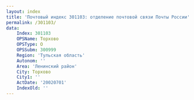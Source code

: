 ```yaml
---
layout: index
title: 'Почтовый индекс 301103: отделение почтовой связи Почты России'
permalink: /301103/
data:
    Index: 301103
    OPSName: Торхово
    OPSType: О
    OPSSubm: 300999
    Region: 'Тульская область'
    Autonom: ''
    Area: 'Ленинский район'
    City: Торхово
    City1: ''
    ActDate: '20020701'
    IndexOld: ''
---
```

